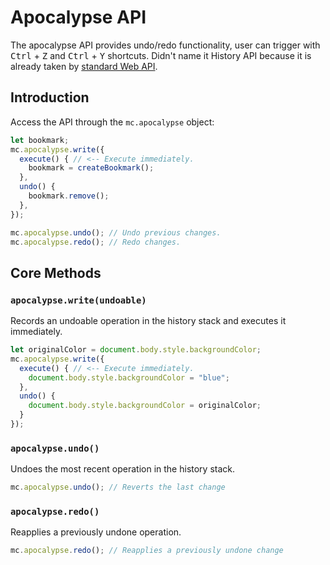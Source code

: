 # Apocalypse API

The apocalypse API provides undo/redo functionality, user can trigger with <kbd>Ctrl</kbd> + <kbd>Z</kbd> and <kbd>Ctrl</kbd> + <kbd>Y</kbd> shortcuts. Didn't name it History API because it is already taken by [standard Web API](https://developer.mozilla.org/en-US/docs/Web/API/History_API).

## Introduction

Access the API through the `mc.apocalypse` object:

```javascript
let bookmark;
mc.apocalypse.write({
  execute() { // <-- Execute immediately.
    bookmark = createBookmark();
  },
  undo() {
    bookmark.remove();
  },
});

mc.apocalypse.undo(); // Undo previous changes.
mc.apocalypse.redo(); // Redo changes.
```

## Core Methods

### `apocalypse.write(undoable)`

Records an undoable operation in the history stack and executes it immediately.

```javascript
let originalColor = document.body.style.backgroundColor;
mc.apocalypse.write({
  execute() { // <-- Execute immediately.
    document.body.style.backgroundColor = "blue";
  },
  undo() {
    document.body.style.backgroundColor = originalColor;
  }
});
```

### `apocalypse.undo()`

Undoes the most recent operation in the history stack.

```javascript
mc.apocalypse.undo(); // Reverts the last change
```

### `apocalypse.redo()`

Reapplies a previously undone operation.

```javascript
mc.apocalypse.redo(); // Reapplies a previously undone change
```

